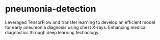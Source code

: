 # pneumonia-detection
Leveraged TensorFlow and transfer learning to develop an efficient model for early pneumonia diagnosis using chest X-rays. Enhancing medical diagnostics through deep learning technology.
